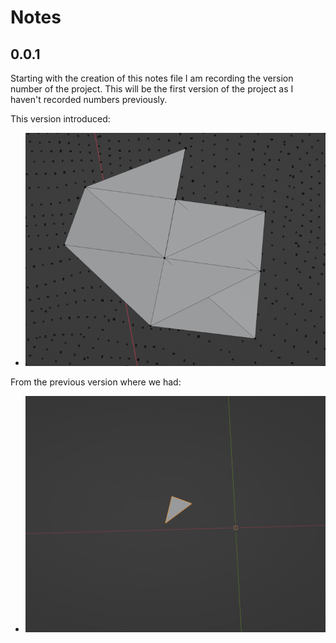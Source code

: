 # Notes

## 0.0.1
Starting with the creation of this notes file I am recording the version number of the project. This will be the first version of the project as I haven't recorded numbers previously.

This version introduced:
* ![overlapping points](./overlapping.png)

From the previous version where we had:
* ![triangle](./triangle.png)